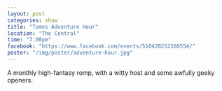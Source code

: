 ```yaml
---
layout: post
categories: show
title: "Tomes Adventure Hour"
location: "The Central"
time: "7:00pm"
facebook: "https://www.facebook.com/events/510420252360554/"
poster: "/img/poster/adventure-hour.jpg"
---
```


A monthly high-fantasy romp, with a witty host and some awfully geeky openers.